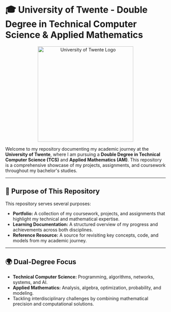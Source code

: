 # 🎓 University of Twente - Double Degree in Technical Computer Science & Applied Mathematics

<p align="center">
  <img src="https://1348661504.rsc.cdn77.org/.publisher/sd/utwente_base/ws2016/img/logos/ut-logo-white-en.svg" alt="University of Twente Logo" width="300"/>
</p>

Welcome to my repository documenting my academic journey at the **University of Twente**, where I am pursuing a **Double Degree in Technical Computer Science (TCS)** and **Applied Mathematics (AM)**. This repository is a comprehensive showcase of my projects, assignments, and coursework throughout my bachelor's studies.

---

## 🚀 Purpose of This Repository

This repository serves several purposes:
- **Portfolio:** A collection of my coursework, projects, and assignments that highlight my technical and mathematical expertise.
- **Learning Documentation:** A structured overview of my progress and achievements across both disciplines.
- **Reference Resource:** A source for revisiting key concepts, code, and models from my academic journey.

---

## 🌍 Dual-Degree Focus

- **Technical Computer Science:** Programming, algorithms, networks, systems, and AI.
- **Applied Mathematics:** Analysis, algebra, optimization, probability, and modeling.
- Tackling interdisciplinary challenges by combining mathematical precision and computational solutions.
